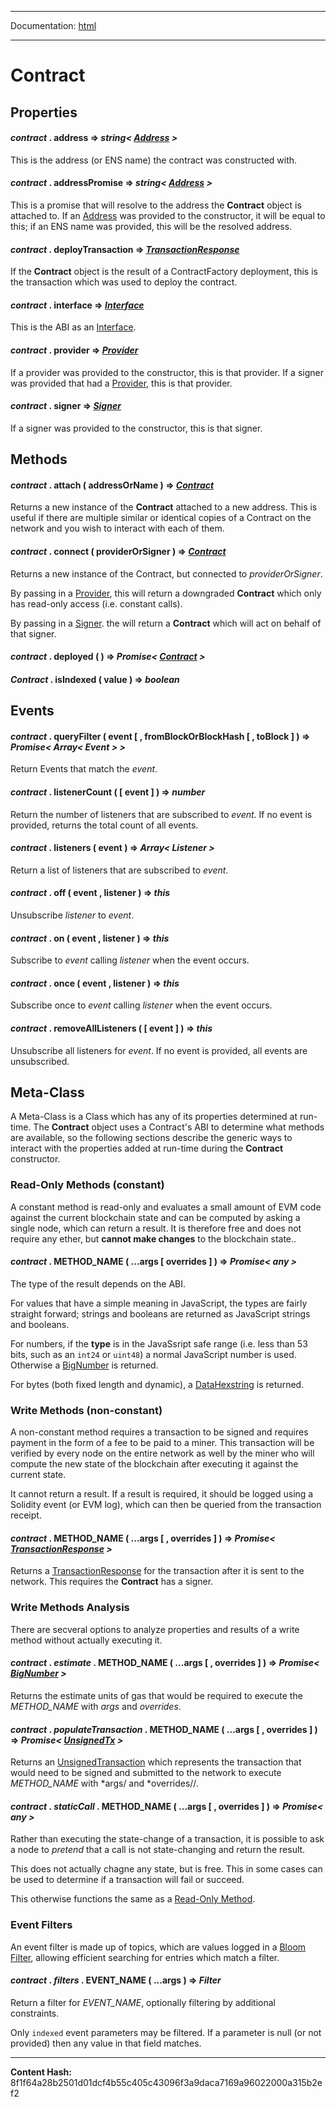 -----

Documentation: [html](https://docs-beta.ethers.io/)

-----

Contract
========



Properties
----------



#### *contract* . **address** **=>** *string< [Address](../../utils/address) >*

This is the address (or ENS name) the contract was constructed with.




#### *contract* . **addressPromise** **=>** *string< [Address](../../utils/address) >*

This is a promise that will resolve to the address the **Contract**
object is attached to. If an [Address](../../utils/address) was provided to the constructor,
it will be equal to this; if an ENS name was provided, this will be the
resolved address.




#### *contract* . **deployTransaction** **=>** *[TransactionResponse](../../providers/types)*

If the **Contract** object is the result of a ContractFactory deployment,
this is the transaction which was used to deploy the contract.




#### *contract* . **interface** **=>** *[Interface](../../utils/abi/interface)*

This is the ABI as an [Interface](../../utils/abi/interface).




#### *contract* . **provider** **=>** *[Provider](../../providers/provider)*

If a provider was provided to the constructor, this is that provider. If
a signer was provided that had a [Provider](../../providers/provider), this is that provider.




#### *contract* . **signer** **=>** *[Signer](../../signer)*

If a signer was provided to the constructor, this is that signer.




Methods
-------



#### *contract* . **attach** ( addressOrName )  **=>** *[Contract](./)*

Returns a new instance of the **Contract** attached to a new
address. This is useful if there are multiple similar or identical
copies of a Contract on the network and you wish to interact with
each of them.




#### *contract* . **connect** ( providerOrSigner )  **=>** *[Contract](./)*

Returns a new instance of the Contract, but connected to
*providerOrSigner*.

By passing in a [Provider](../../providers/provider), this will return a downgraded
**Contract** which only has read-only access (i.e. constant calls).

By passing in a [Signer](../../signer). the will return a **Contract** which
will act on behalf of that signer.




#### *contract* . **deployed** (  )  **=>** *Promise< [Contract](./) >*






#### *Contract* . **isIndexed** ( value )  **=>** *boolean*






Events
------



#### *contract* . **queryFilter** ( event [  , fromBlockOrBlockHash [  , toBlock ]  )  **=>** *Promise< Array< Event > >*

Return Events that match the *event*.




#### *contract* . **listenerCount** (  [ event ]  )  **=>** *number*

Return the number of listeners that are subscribed to *event*. If
no event is provided, returns the total count of all events.




#### *contract* . **listeners** ( event )  **=>** *Array< Listener >*

Return a list of listeners that are subscribed to *event*.




#### *contract* . **off** ( event , listener )  **=>** *this*

Unsubscribe *listener* to *event*.




#### *contract* . **on** ( event , listener )  **=>** *this*

Subscribe to *event* calling *listener* when the event occurs.




#### *contract* . **once** ( event , listener )  **=>** *this*

Subscribe once to *event* calling *listener* when the event
occurs.




#### *contract* . **removeAllListeners** (  [ event ]  )  **=>** *this*

Unsubscribe all listeners for *event*. If no event is provided,
all events are unsubscribed.




Meta-Class
----------


A Meta-Class is a Class which has any of its properties determined
at run-time. The **Contract** object uses a Contract's ABI to
determine what methods are available, so the following sections
describe the generic ways to interact with the properties added
at run-time during the **Contract** constructor.


### Read-Only Methods (constant)


A constant method is read-only and evaluates a small amount of EVM
code against the current blockchain state and can be computed by
asking a single node, which can return a result. It is therefore
free and does not require any ether, but **cannot make changes** to
the blockchain state..


#### *contract* . **METHOD_NAME** ( ...args [ overrides ]  )  **=>** *Promise< any >*

The type of the result depends on the ABI.

For values that have a simple meaning in JavaScript, the types are fairly
straight forward; strings and booleans are returned as JavaScript strings
and booleans.

For numbers, if the **type** is in the JavaSsript safe range (i.e. less
than 53 bits, such as an `int24` or `uint48`) a normal JavaScript
number is used. Otherwise a [BigNumber](../../utils/bignumber) is returned.

For bytes (both fixed length and dynamic), a [DataHexstring](../../utils/bytes) is returned.




### Write Methods (non-constant)


A non-constant method requires a transaction to be signed and requires
payment in the form of a fee to be paid to a miner. This transaction
will be verified by every node on the entire network as well by the
miner who will compute the new state of the blockchain after executing
it against the current state.

It cannot return a result. If a result is required, it should be logged
using a Solidity event (or EVM log), which can then be queried from the
transaction receipt.


#### *contract* . **METHOD_NAME** ( ...args [  , overrides ]  )  **=>** *Promise< [TransactionResponse](../../providers/types) >*

Returns a [TransactionResponse](../../providers/types) for the transaction after
it is sent to the network. This requires the **Contract** has a
signer.




### Write Methods Analysis


There are secveral options to analyze properties and results of a
write method without actually executing it.


#### *contract* . *estimate* . **METHOD_NAME** ( ...args [  , overrides ]  )  **=>** *Promise< [BigNumber](../../utils/bignumber) >*

Returns the estimate units of gas that would be required to
execute the *METHOD_NAME* with *args* and *overrides*.




#### *contract* . *populateTransaction* . **METHOD_NAME** ( ...args [  , overrides ]  )  **=>** *Promise< [UnsignedTx](../../utils/transactions) >*

Returns an [UnsignedTransaction](../../utils/transactions) which represents the transaction
that would need to be signed and submitted to the network to execute
*METHOD_NAME* with *args/ and *overrides//.




#### *contract* . *staticCall* . **METHOD_NAME** ( ...args [  , overrides ]  )  **=>** *Promise< any >*

Rather than executing the state-change of a transaction, it is possible
to ask a node to *pretend* that a call is not state-changing and
return the result.

This does not actually chagne any state, but is free. This in some cases
can be used to determine if a transaction will fail or succeed.

This otherwise functions the same as a [Read-Only Method](./).




### Event Filters


An event filter is made up of topics, which are values logged in a
[Bloom Filter](../../../Users/ricmoo/Development/ethers/ethers.js-v5/https:/en.wikipedia.org/wiki/Bloom_filter), allowing efficient searching for entries
which match a filter.


#### *contract* . *filters* . **EVENT_NAME** ( ...args )  **=>** *Filter*

Return a filter for *EVENT_NAME*, optionally filtering by additional
constraints.

Only `indexed` event parameters may be filtered. If a parameter is
null (or not provided) then any value in that field matches.





-----
**Content Hash:** 8f1f64a28b2501d01dcf4b55c405c43096f3a9daca7169a96022000a315b2ef2